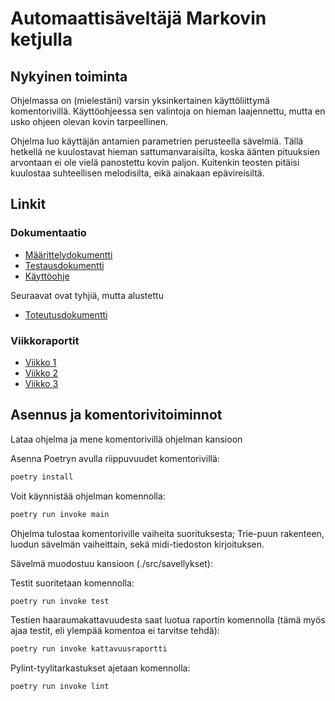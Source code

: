 # Automaattisäveltäjä Markovin ketjulla

## Nykyinen toiminta

Ohjelmassa on (mielestäni) varsin yksinkertainen käyttöliittymä komentorivillä. Käyttöohjeessa sen valintoja on hieman laajennettu, mutta en usko ohjeen olevan kovin tarpeellinen.

Ohjelma luo käyttäjän antamien parametrien perusteella sävelmiä. Tällä hetkellä ne kuulostavat hieman sattumanvaraisilta, koska äänten pituuksien arvontaan ei ole vielä panostettu kovin paljon. Kuitenkin teosten pitäisi kuulostaa suhteellisen melodisilta, eikä ainakaan epävireisiltä.

## Linkit

### Dokumentaatio

- [Määrittelydokumentti](https://github.com/Aikamoine/markovin-ketju-saveltaja/blob/master/dokumentaatio/määrittelydokumentti.md)
- [Testausdokumentti](https://github.com/Aikamoine/markovin-ketju-saveltaja/blob/master/dokumentaatio/testausdokumentti.md)
- [Käyttöohje](https://github.com/Aikamoine/markovin-ketju-saveltaja/blob/master/dokumentaatio/käyttöohje.md)

Seuraavat ovat tyhjiä, mutta alustettu

- [Toteutusdokumentti](https://github.com/Aikamoine/markovin-ketju-saveltaja/blob/master/dokumentaatio/toteutusdokumentti.md)

### Viikkoraportit

- [Viikko 1](https://github.com/Aikamoine/markovin-ketju-saveltaja/blob/master/dokumentaatio/viikkoraportit/viikko1.md)
- [Viikko 2](https://github.com/Aikamoine/markovin-ketju-saveltaja/blob/master/dokumentaatio/viikkoraportit/viikko2.md)
- [Viikko 3](https://github.com/Aikamoine/markovin-ketju-saveltaja/blob/master/dokumentaatio/viikkoraportit/viikko3.md)

## Asennus ja komentorivitoiminnot

Lataa ohjelma ja mene komentorivillä ohjelman kansioon

Asenna Poetryn avulla riippuvuudet komentorivillä:
```bash
poetry install
```

Voit käynnistää ohjelman komennolla:
```bash
poetry run invoke main
```
Ohjelma tulostaa komentoriville vaiheita suorituksesta; Trie-puun rakenteen, luodun sävelmän vaiheittain, sekä midi-tiedoston kirjoituksen.

Sävelmä muodostuu kansioon (./src/savellykset):


Testit suoritetaan komennolla:

```bash
poetry run invoke test
```

Testien haaraumakattavuudesta saat luotua raportin komennolla (tämä myös ajaa testit, eli ylempää komentoa ei tarvitse tehdä):

```bash
poetry run invoke kattavuusraportti
```

Pylint-tyylitarkastukset ajetaan komennolla:

```bash
poetry run invoke lint
```

